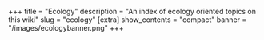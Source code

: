 +++
title = "Ecology"
description = "An index of ecology oriented topics on this wiki"
slug = "ecology"
[extra]
show_contents = "compact"
banner = "/images/ecologybanner.png"
+++